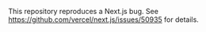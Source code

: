This repository reproduces a Next.js bug. See <https://github.com/vercel/next.js/issues/50935> for details.
